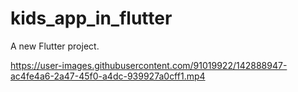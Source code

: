 # kids_app_in_flutter

A new Flutter project.

https://user-images.githubusercontent.com/91019922/142888947-ac4fe4a6-2a47-45f0-a4dc-939927a0cff1.mp4

